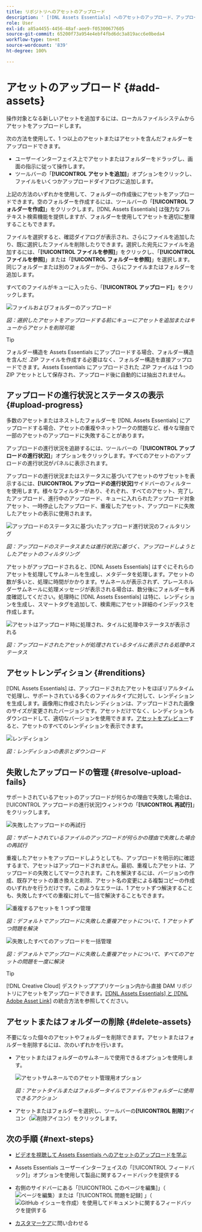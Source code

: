 ```yaml
---
title: リポジトリへのアセットのアップロード
description: ' [!DNL Assets Essentials] へのアセットのアップロード、アップロードステータスの表示、アップロードの問題の解決について説明します。'
role: User
exl-id: a85a4455-4456-48af-aee9-f05300677605
source-git-commit: 65200f73a954e4ebf4fbd6dc3a819acc6e0beda4
workflow-type: tm+mt
source-wordcount: '839'
ht-degree: 100%

---
```


# アセットのアップロード {#add-assets}

操作対象となる新しいアセットを追加するには、ローカルファイルシステムからアセットをアップロードします。<!-- TBD: Many of the [common file formats are supported](/help/using/supported-file-formats.md). -->

次の方法を使用して、1 つ以上のアセットまたはアセットを含んだフォルダーをアップロードできます。

* ユーザーインターフェイス上でアセットまたはフォルダーをドラッグし、画面の指示に従って操作します。
* ツールバーの「**[!UICONTROL アセットを追加]**」オプションをクリックし、ファイルをいくつかアップロードダイアログに追加します。

<!-- TBD: Update this GIF
![Asset and nested folder upload demo](assets/do-not-localize/upload-assets.gif) -->

上記の方法のいずれかを使用して、フォルダーの作成後にアセットをアップロードできます。空のフォルダーを作成するには、ツールバーの「**[!UICONTROL フォルダーを作成]**」をクリックします。[!DNL Assets Essentials] は強力なフルテキスト検索機能を提供しますが、フォルダーを使用してアセットを適切に整理することもできます。

ファイルを選択すると、確認ダイアログが表示され、さらにファイルを追加したり、既に選択したファイルを削除したりできます。選択した宛先にファイルを追加するには、「**[!UICONTROL ファイルを参照]**」をクリックし、「**[!UICONTROL ファイルを参照]**」または「**[!UICONTROL フォルダーを参照]**」を選択します。同じフォルダーまたは別のフォルダーから、さらにファイルまたはフォルダーを追加します。

すべてのファイルがキューに入ったら、「**[!UICONTROL アップロード]**」をクリックします。

![ファイルおよびフォルダーのアップロード](assets/upload-browse-files-folders.png)

*図：選択したアセットをアップロードする前にキューにアセットを追加またはキューからアセットを削除可能*

>[!TIP]
>
>フォルダー構造を Assets Essentials にアップロードする場合、フォルダー構造を含んだ .ZIP ファイルを作成する必要はなく、フォルダー構造を直接アップロードできます。Assets Essentials にアップロードされた .ZIP ファイルは 1 つの ZIP アセットとして保存され、アップロード後に自動的には抽出されません。

## アップロードの進行状況とステータスの表示 {#upload-progress}

多数のアセットまたはネストしたフォルダーを [!DNL Assets Essentials] にアップロードする場合、アセットの重複やネットワークの問題など、様々な理由で一部のアセットのアップロードに失敗することがあります。

アップロードの進行状況を追跡するには、ツールバーの「**[!UICONTROL アップロードの進行状況]**」オプションをクリックします。すべてのアセットのアップロードの進行状況がパネルに表示されます。

アップロードの進行状況またはステータスに基づいてアセットのサブセットを表示するには、**[!UICONTROL アップロードの進行状況]**&#x200B;サイドバーのフィルターを使用します。様々なフィルターがあり、それぞれ、すべてのアセット、完了したアップロード、進行中のアップロード、キューに入れられたアップロード対象アセット、一時停止したアップロード、重複したアセット、アップロードに失敗したアセットの表示に使用されます。

![アップロードのステータスに基づいたアップロード進行状況のフィルタリング](assets/filter-upload-progress.png)

*図：アップロードのステータスまたは進行状況に基づく、アップロードしようとしたアセットのフィルタリング*

アセットがアップロードされると、[!DNL Assets Essentials] はすぐにそれらのアセットを処理してサムネールを生成し、メタデータを処理します。アセットの数が多いと、処理に時間がかかります。サムネールが表示されず、プレースホルダーサムネールに処理メッセージが表示される場合は、数分後にフォルダーを再度確認してください。処理時に [!DNL Assets Essentials] は特に、レンディションを生成し、スマートタグを追加して、検索用にアセット詳細のインデックスを作成します。

![アセットはアップロード時に処理され、タイルに処理中ステータスが表示される](assets/upload-processing.png)

*図：アップロードされたアセットが処理されているタイルに表示される処理中ステータス*

## アセットレンディション {#renditions}

[!DNL Assets Essentials] は、アップロードされたアセットをほぼリアルタイムで処理し、サポートされている多くのファイルタイプに対して、レンディションを生成します。画像用に作成されたレンディションは、アップロードされた画像のサイズが変更されたバージョンです。アセットだけでなく、レンディションもダウンロードして、適切なバージョンを使用できます。[アセットをプレビュー](/help/using/navigate-view.md#preview-assets)すると、アセットのすべてのレンディションを表示できます。

![レンディション](assets/renditions-view-download.png)

*図：レンディションの表示とダウンロード*

## 失敗したアップロードの管理 {#resolve-upload-fails}

サポートされているアセットのアップロードが何らかの理由で失敗した場合は、[!UICONTROL アップロードの進行状況]ウィンドウの「**[!UICONTROL 再試行]**」をクリックします。

![失敗したアップロードの再試行](assets/upload-retry.png)

*図：サポートされているファイルのアップロードが何らかの理由で失敗した場合の再試行*

重複したアセットをアップロードしようとしても、アップロードを明示的に確認するまで、アセットはアップロードされません。最初、重複したアセットは、アップロードの失敗としてマークされます。これを解決するには、バージョンの作成、既存アセットの置き換えと削除、アセット名の変更による複製コピーの作成のいずれかを行うだけです。このようなエラーは、1 アセットずつ解決することも、失敗したすべての重複に対して一括で解決することもできます。

![重複するアセットを 1 つずつ管理](assets/uploads-manage-duplicates.png)

*図：デフォルトでアップロードに失敗した重複アセットについて、1 アセットずつ問題を解決*

![失敗したすべてのアップロードを一括管理](assets/upload-progress-manage-failed-uploads.png)

*図：デフォルトでアップロードに失敗した重複アセットについて、すべてのアセットの問題を一度に解決*

>[!TIP]
>
>[!DNL Creative Cloud] デスクトップアプリケーション内から直接 DAM リポジトリにアセットをアップロードできます。[[!DNL Assets Essentials]  と  [!DNL Adobe Asset Link]](/help/using/integration.md) の統合方法を参照してください。

## アセットまたはフォルダーの削除 {#delete-assets}

不要になった個々のアセットやフォルダーを削除できます。アセットまたはフォルダーを削除するには、次のいずれかを行います。

* アセットまたはフォルダーのサムネールで使用できるオプションを使用します。

  ![アセットサムネールでのアセット管理用オプション](assets/options-on-thumbnail.png)

  *図：アセットタイルまたはフォルダータイルでファイルやフォルダーに使用できるアクション*

* アセットまたはフォルダーを選択し、ツールバーの&#x200B;**[!UICONTROL 削除]**&#x200B;アイコン（![削除アイコン](assets/do-not-localize/delete-icon.png)）をクリックします。

## 次の手順 {#next-steps}

* [ビデオを視聴して Assets Essentials へのアセットのアップロードを学ぶ](https://experienceleague.adobe.com/docs/experience-manager-learn/assets-essentials/basics/creating.html?lang=ja)

* Assets Essentials ユーザーインターフェイスの「[!UICONTROL フィードバック]」オプションを使用して製品に関するフィードバックを提供する

* 右側のサイドバーにある「[!UICONTROL このページを編集]」（![ページを編集](assets/do-not-localize/edit-page.png)）または「[!UICONTROL 問題を記録] 」（![GitHub イシューを作成](assets/do-not-localize/github-issue.png)）を使用してドキュメントに関するフィードバックを提供する

* [カスタマーケア](https://experienceleague.adobe.com/?support-solution=General&amp;lang=ja#support)に問い合わせる
